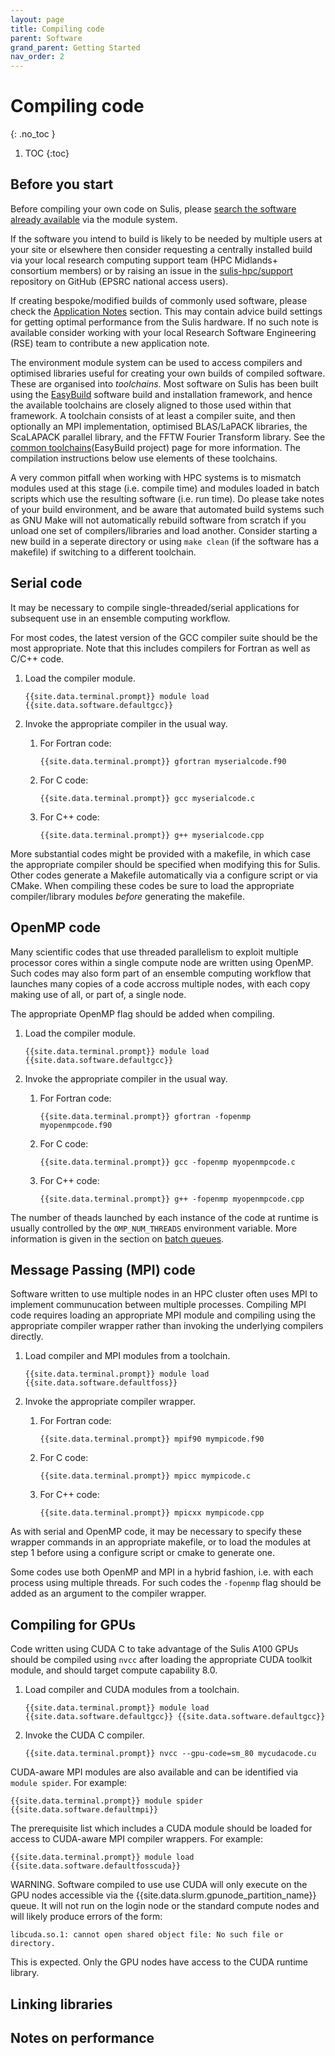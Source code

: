 ```yaml
---
layout: page
title: Compiling code 
parent: Software
grand_parent: Getting Started
nav_order: 2
---
```


# Compiling code
{: .no_toc }

1. TOC
{:toc}

## Before you start

Before compiling your own code on Sulis, please [search the software already available](modules/#searching-modules) via the module system.

If the software you intend to build is likely to be needed by multiple users at your site or elsewhere then consider requesting a centrally installed build via your local research computing support team (HPC Midlands+ consortium members) or by raising an issue in the [sulis-hpc/support](https://github.com/sulis-hpc/support/issues) repository on GitHub (EPSRC national access users).

If creating bespoke/modified builds of commonly used software, please check the [Application Notes](../../appnotes) section. This may contain advice build settings for getting optimal performance from the Sulis hardware. If no such note is available consider working with your local Research Software Engineering (RSE) team to contribute a new application note.

The environment module system can be used to access compilers and optimised libraries useful for creating your own builds of compiled software. These are organised into *toolchains*. Most software on Sulis has been built using the [EasyBuild](https://easybuild.io/) software build and installation framework, and hence the available toolchains are closely aligned to those used within that framework.  A toolchain consists of at least a compiler suite, and then optionally an MPI implementation, optimised BLAS/LaPACK libraries, the ScaLAPACK parallel library, and the FFTW Fourier Transform library. See the [common toolchains](https://docs.easybuild.io/en/latest/Common-toolchains.html)(EasyBuild project) page for more information. The compilation instructions below use elements of these toolchains.

A very common pitfall when working with HPC systems is to mismatch modules used at this stage (i.e. compile time) and modules loaded in batch scripts which use the resulting software (i.e. run time). Do please take notes of your build environment, and be aware that automated build systems such as GNU Make will not automatically rebuild software from scratch if you unload one set of compilers/libraries and load another. Consider starting a new build in a seperate directory or using `make clean` (if the software has a makefile) if switching to a different toolchain.

## Serial code

It may be necessary to compile single-threaded/serial applications for subsequent use in an ensemble computing workflow. 

For most codes, the latest version of the GCC compiler suite should be the most appropriate. Note that this includes compilers for Fortran as well as C/C++ code. 

1. Load the compiler module.
   ```shell
   {{site.data.terminal.prompt}} module load {{site.data.software.defaultgcc}}
   ```
2. Invoke the appropriate compiler in the usual way.

    1. For Fortran code:
       ```shell
       {{site.data.terminal.prompt}} gfortran myserialcode.f90
       ```
    2. For C code:
       ```shell
       {{site.data.terminal.prompt}} gcc myserialcode.c
       ```
    3. For C++ code:
       ```shell
       {{site.data.terminal.prompt}} g++ myserialcode.cpp
       ```

More substantial codes might be provided with a makefile, in which case the appropriate compiler should be specified when modifying this for Sulis. Other codes generate a Makefile automatically via a configure script or via CMake.  When compiling these codes be sure to load the appropriate compiler/library modules *before* generating the makefile. 

## OpenMP code

Many scientific codes that use threaded parallelism to exploit multiple processor cores within a single compute node are written using OpenMP. Such codes may also form part of an ensemble computing workflow that launches many copies of a code accross multiple nodes, with each copy making use of all, or part of, a single node. 

The appropriate OpenMP flag should be added when compiling.

1. Load the compiler module.
   ```shell
   {{site.data.terminal.prompt}} module load {{site.data.software.defaultgcc}}
   ```
2. Invoke the appropriate compiler in the usual way.

    1. For Fortran code:
       ```shell
       {{site.data.terminal.prompt}} gfortran -fopenmp myopenmpcode.f90
       ```
    2. For C code:
       ```shell
       {{site.data.terminal.prompt}} gcc -fopenmp myopenmpcode.c
       ```
    3. For C++ code:
       ```shell
       {{site.data.terminal.prompt}} g++ -fopenmp myopenmpcode.cpp
       ```

The number of theads launched by each instance of the code at runtime is usually controlled by the `OMP_NUM_THREADS` environment variable. More information is given in the section on [batch queues](../batchq/). 

## Message Passing (MPI) code

Software written to use multiple nodes in an HPC cluster often uses MPI to implement communucation between multiple processes. Compiling MPI code requires loading an appropriate MPI module and compiling using the appropriate compiler wrapper rather than invoking the underlying compilers directly.

1. Load compiler and MPI modules from a toolchain. 
   ```shell
   {{site.data.terminal.prompt}} module load {{site.data.software.defaultfoss}}
   ```
2. Invoke the appropriate compiler wrapper.

    1. For Fortran code:
       ```shell
       {{site.data.terminal.prompt}} mpif90 mympicode.f90
       ```
    2. For C code:
       ```shell
       {{site.data.terminal.prompt}} mpicc mympicode.c
       ```
    3. For C++ code:
       ```shell
       {{site.data.terminal.prompt}} mpicxx mympicode.cpp
       ```

As with serial and OpenMP code, it may be necessary to specify these wrapper commands in an appropriate makefile, or to load the modules at step 1 before using a configure script or cmake to generate one.

Some codes use both OpenMP and MPI in a hybrid fashion, i.e. with each process using multiple threads. For such codes the `-fopenmp` flag should be added as an argument to the compiler wrapper.

## Compiling for GPUs

Code written using CUDA C to take advantage of the Sulis A100 GPUs should be compiled using `nvcc` after loading the appropriate CUDA toolkit module, and should target compute capability 8.0.

1. Load compiler and CUDA modules from a toolchain. 
   ```shell
   {{site.data.terminal.prompt}} module load {{site.data.software.defaultgcc}} {{site.data.software.defaultgcc}}
   ```
2. Invoke the CUDA C compiler.
   ```shell
   {{site.data.terminal.prompt}} nvcc --gpu-code=sm_80 mycudacode.cu 
   ```

CUDA-aware MPI modules are also available and can be identified via `module spider`. For example:
```shell
{{site.data.terminal.prompt}} module spider {{site.data.software.defaultmpi}}
```
The prerequisite list which includes a CUDA module should be loaded for access to CUDA-aware MPI compiler wrappers. For example:
```shell
{{site.data.terminal.prompt}} module load {{site.data.software.defaultfosscuda}}
```

WARNING. Software compiled to use use CUDA will only execute on the GPU nodes accessible via the {{site.data.slurm.gpunode_partition_name}} queue. It will not run on the login node or the standard compute nodes and will likely produce errors of the form:
```plaintext
libcuda.so.1: cannot open shared object file: No such file or directory.
```
This is expected. Only the GPU nodes have access to the CUDA runtime library.

<!--- Support for CUDA Fortran is available via the Nvidia HPC SDK ??? --->

## Linking libraries

## Notes on performance


